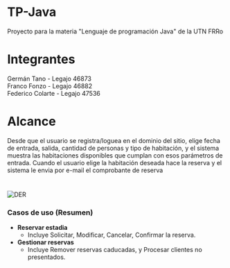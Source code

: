 # TP-Java
Proyecto para la materia "Lenguaje de programación Java" de la UTN FRRo
#
# Integrantes
Germán Tano - Legajo 46873  
Franco Fonzo - Legajo 46882  
Federico Colarte - Legajo 47536
#
# Alcance
Desde que el usuario se registra/loguea en el dominio del sitio, elige fecha de entrada, salida, cantidad de personas y tipo de habitación, y el sistema muestra las habitaciones disponibles que cumplan con esos parámetros de entrada. Cuando el usuario elige la habitación deseada hace la reserva y el sistema le envia por e-mail el comprobante de reserva
#
![DER](https://user-images.githubusercontent.com/81445495/160951131-0bf635e6-80ce-4a22-aae8-3f5ebb6fb014.png)

### Casos de uso (Resumen)
- **Reservar estadia**
  - Incluye Solicitar, Modificar, Cancelar, Confirmar la reserva.
- **Gestionar reservas**
  - Incluye Remover reservas caducadas, y Procesar clientes no presentados.
